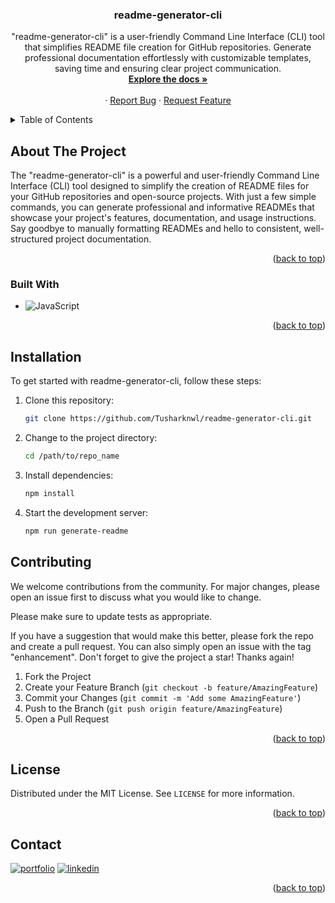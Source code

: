 
<a name="readme-top"></a>
<!--
*** Don't forget to give the project a star!. If you have a suggestion
*** that would make this better, please fork the repo and create a pull request.
*** Thank you! Now go create something AMAZING! :D
-->

<!-- PROJECT TITLE -->
<h3 align="center">readme-generator-cli</h3>

<!-- Project Description -->
<p align="center">
    "readme-generator-cli" is a user-friendly Command Line Interface (CLI) tool that simplifies README file creation for GitHub repositories. Generate professional documentation effortlessly with customizable templates, saving time and ensuring clear project communication.
    <br />
    <a href="https://github.com/Tusharknwl/readme-generator-cli"><strong>Explore the docs »</strong></a>
    <br />
    <br />
    ·
    <a href="https://github.com/Tusharknwl/readme-generator-cli/issues">Report Bug</a>
    ·
    <a href="https://github.com/Tusharknwl/readme-generator-cli/issues">Request Feature</a>
</p>


<!-- TABLE OF CONTENTS -->
<details>
  <summary>Table of Contents</summary>
  <ol>
    <li>
      <a href="#about-the-project">About The Project</a>
      <ul>
        <li><a href="#built-with">Built With</a></li>
      </ul>
    </li>
    <li>
      <a href="#getting-started">Getting Started</a>
      <ul>
        <li><a href="#installation">Installation</a></li>
      </ul>
    </li>
    <li><a href="#contributing">Contributing</a></li>
    <li><a href="#license">License</a></li>
    <li><a href="#contact">Contact</a></li>
  </ol>
</details>



<!-- ABOUT THE PROJECT -->
## About The Project

The "readme-generator-cli" is a powerful and user-friendly Command Line Interface (CLI) tool designed to simplify the creation of README files for your GitHub repositories and open-source projects. With just a few simple commands, you can generate professional and informative READMEs that showcase your project's features, documentation, and usage instructions. Say goodbye to manually formatting READMEs and hello to consistent, well-structured project documentation.

<p align="right">(<a href="#readme-top">back to top</a>)</p>



<!-- Project Technologies -->


### Built With

* ![JavaScript](https://img.shields.io/badge/javascript-%23323330.svg?style=for-the-badge&logo=javascript&logoColor=%23F7DF1E)


<p align="right">(<a href="#readme-top">back to top</a>)</p>



<!-- GETTING STARTED -->

## Installation

To get started with readme-generator-cli, follow these steps:

1. Clone this repository:
   ```sh
   git clone https://github.com/Tusharknwl/readme-generator-cli.git

2. Change to the project directory:
    ```sh
    cd /path/to/repo_name

3. Install dependencies:
    ```sh
    npm install

4. Start the development server:
    ```sh
    npm run generate-readme

## Contributing

We welcome contributions from the community. For major changes, please open an issue first to discuss what you would like to change.

Please make sure to update tests as appropriate.

If you have a suggestion that would make this better, please fork the repo and create a pull request. You can also simply open an issue with the tag "enhancement".
Don't forget to give the project a star! Thanks again!

1. Fork the Project
2. Create your Feature Branch (`git checkout -b feature/AmazingFeature`)
3. Commit your Changes (`git commit -m 'Add some AmazingFeature'`)
4. Push to the Branch (`git push origin feature/AmazingFeature`)
5. Open a Pull Request

<p align="right">(<a href="#readme-top">back to top</a>)</p>



<!-- LICENSE -->
## License

Distributed under the MIT License. See ``` LICENSE ```  for more information.

<p align="right">(<a href="#readme-top">back to top</a>)</p>



<!-- CONTACT -->
## Contact

[![portfolio](https://img.shields.io/badge/my_portfolio-000?style=for-the-badge&logo=ko-fi&logoColor=white)](https://tusharknwl.github.io/portfolio-2021)
[![linkedin](https://img.shields.io/badge/linkedin-0A66C2?style=for-the-badge&logo=linkedin&logoColor=white)](https://www.linkedin.com/in/tushar-khanagwal/)

<p align="right">(<a href="#readme-top">back to top</a>)</p>